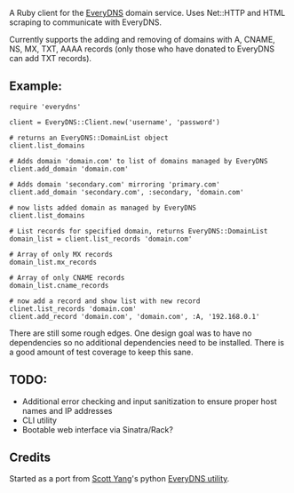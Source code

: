 A Ruby client for the [EveryDNS][everydns] domain service. Uses Net::HTTP and
HTML scraping to communicate with EveryDNS.

  [everydns]: http://everydns.com "EveryDNS website"
  
Currently supports the adding and removing of domains with A, CNAME, NS, MX,
TXT, AAAA records (only those who have donated to EveryDNS can add TXT records).

## Example:

    require 'everydns'
    
    client = EveryDNS::Client.new('username', 'password')
    
    # returns an EveryDNS::DomainList object
    client.list_domains
    
    # Adds domain 'domain.com' to list of domains managed by EveryDNS
    client.add_domain 'domain.com'
    
    # Adds domain 'secondary.com' mirroring 'primary.com'
    client.add_domain 'secondary.com', :secondary, 'domain.com'
    
    # now lists added domain as managed by EveryDNS
    client.list_domains
    
    # List records for specified domain, returns EveryDNS::DomainList
    domain_list = client.list_records 'domain.com'
    
    # Array of only MX records
    domain_list.mx_records
    
    # Array of only CNAME records
    domain_list.cname_records
    
    # now add a record and show list with new record
    clinet.list_records 'domain.com'
    client.add_record 'domain.com', 'domain.com', :A, '192.168.0.1'
    

There are still some rough edges. One design goal was to have no dependencies
so no additional dependencies need to be installed. There is a good amount of
test coverage to keep this sane.

## TODO:

  * Additional error checking and input sanitization to ensure proper host names
    and IP addresses
  * CLI utility
  * Bootable web interface via Sinatra/Rack?
    
## Credits

Started as a port from [Scott Yang][scottyang]'s python [EveryDNS utility][python].

  [scottyang]: http://scott.yang.id.au/ "Scott Yang's website"
  [python]: http://hostingfu.com/article/everydns-python-api-and-command-shell "EveryDNS Python Utility"
